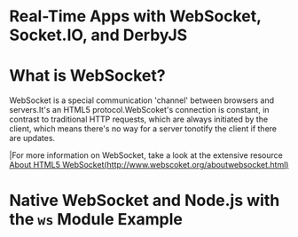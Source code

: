 # Real-Time Apps with WebSocket, Socket.IO, and DerbyJS

# What is WebSocket?

WebSocket is a special communication 'channel' between browsers and servers.It's an HTML5 protocol.WebScoket's connection is constant, in contrast to traditional HTTP requests, which are always initiated by the client, which means there's no way for a server tonotify the client if there are updates.

|For more information on WebSocket, take a look at the extensive resource [About HTML5 WebSocket(http://www.webscoket.org/aboutwebsocket.html)](http://www.webscoket.org/aboutwebsocket.html)

# Native WebSocket and Node.js with the `ws` Module Example


